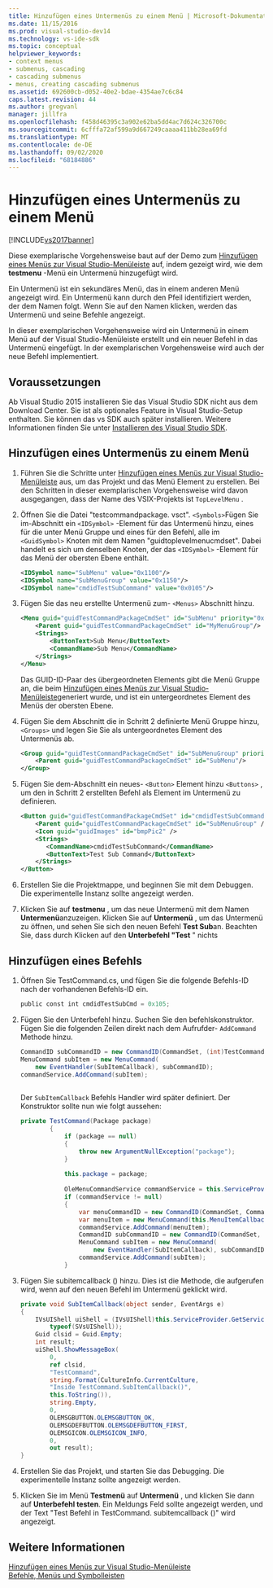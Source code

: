 ```yaml
---
title: Hinzufügen eines Untermenüs zu einem Menü | Microsoft-Dokumentation
ms.date: 11/15/2016
ms.prod: visual-studio-dev14
ms.technology: vs-ide-sdk
ms.topic: conceptual
helpviewer_keywords:
- context menus
- submenus, cascading
- cascading submenus
- menus, creating cascading submenus
ms.assetid: 692600cb-d052-40e2-bdae-4354ae7c6c84
caps.latest.revision: 44
ms.author: gregvanl
manager: jillfra
ms.openlocfilehash: f458d46395c3a902e62ba5dd4ac7d624c326700c
ms.sourcegitcommit: 6cfffa72af599a9d667249caaaa411bb28ea69fd
ms.translationtype: MT
ms.contentlocale: de-DE
ms.lasthandoff: 09/02/2020
ms.locfileid: "68184886"
---
```

# <a name="adding-a-submenu-to-a-menu"></a>Hinzufügen eines Untermenüs zu einem Menü
[!INCLUDE[vs2017banner](../includes/vs2017banner.md)]

Diese exemplarische Vorgehensweise baut auf der Demo zum [Hinzufügen eines Menüs zur Visual Studio-Menüleiste](../extensibility/adding-a-menu-to-the-visual-studio-menu-bar.md) auf, indem gezeigt wird, wie dem **testmenu** -Menü ein Untermenü hinzugefügt wird.  
  
 Ein Untermenü ist ein sekundäres Menü, das in einem anderen Menü angezeigt wird. Ein Untermenü kann durch den Pfeil identifiziert werden, der dem Namen folgt. Wenn Sie auf den Namen klicken, werden das Untermenü und seine Befehle angezeigt.  
  
 In dieser exemplarischen Vorgehensweise wird ein Untermenü in einem Menü auf der Visual Studio-Menüleiste erstellt und ein neuer Befehl in das Untermenü eingefügt. In der exemplarischen Vorgehensweise wird auch der neue Befehl implementiert.  
  
## <a name="prerequisites"></a>Voraussetzungen  
 Ab Visual Studio 2015 installieren Sie das Visual Studio SDK nicht aus dem Download Center. Sie ist als optionales Feature in Visual Studio-Setup enthalten. Sie können das vs SDK auch später installieren. Weitere Informationen finden Sie unter [Installieren des Visual Studio SDK](../extensibility/installing-the-visual-studio-sdk.md).  
  
## <a name="adding-a-submenu-to-a-menu"></a>Hinzufügen eines Untermenüs zu einem Menü  
  
1. Führen Sie die Schritte unter [Hinzufügen eines Menüs zur Visual Studio-Menüleiste](../extensibility/adding-a-menu-to-the-visual-studio-menu-bar.md) aus, um das Projekt und das Menü Element zu erstellen. Bei den Schritten in dieser exemplarischen Vorgehensweise wird davon ausgegangen, dass der Name des VSIX-Projekts ist `TopLevelMenu` .  
  
2. Öffnen Sie die Datei "testcommandpackage. vsct". `<Symbols>`Fügen Sie im-Abschnitt ein `<IDSymbol>` -Element für das Untermenü hinzu, eines für die unter Menü Gruppe und eines für den Befehl, alle im `<GuidSymbol>` Knoten mit dem Namen "guidtoplevelmenucmdset". Dabei handelt es sich um denselben Knoten, der das `<IDSymbol>` -Element für das Menü der obersten Ebene enthält.  
  
    ```xml  
    <IDSymbol name="SubMenu" value="0x1100"/>  
    <IDSymbol name="SubMenuGroup" value="0x1150"/>  
    <IDSymbol name="cmdidTestSubCommand" value="0x0105"/>  
    ```  
  
3. Fügen Sie das neu erstellte Untermenü zum- `<Menus>` Abschnitt hinzu.  
  
    ```xml  
    <Menu guid="guidTestCommandPackageCmdSet" id="SubMenu" priority="0x0100" type="Menu">  
        <Parent guid="guidTestCommandPackageCmdSet" id="MyMenuGroup"/>  
        <Strings>  
            <ButtonText>Sub Menu</ButtonText>  
            <CommandName>Sub Menu</CommandName>  
        </Strings>  
    </Menu>  
    ```  
  
     Das GUID-ID-Paar des übergeordneten Elements gibt die Menü Gruppe an, die beim [Hinzufügen eines Menüs zur Visual Studio-Menüleiste](../extensibility/adding-a-menu-to-the-visual-studio-menu-bar.md)generiert wurde, und ist ein untergeordnetes Element des Menüs der obersten Ebene.  
  
4. Fügen Sie dem Abschnitt die in Schritt 2 definierte Menü Gruppe hinzu, `<Groups>` und legen Sie Sie als untergeordnetes Element des Untermenüs ab.  
  
    ```xml  
    <Group guid="guidTestCommandPackageCmdSet" id="SubMenuGroup" priority="0x0000">  
        <Parent guid="guidTestCommandPackageCmdSet" id="SubMenu"/>  
    </Group>  
    ```  
  
5. Fügen Sie dem-Abschnitt ein neues- `<Button>` Element hinzu `<Buttons>` , um den in Schritt 2 erstellten Befehl als Element im Untermenü zu definieren.  
  
    ```xml  
    <Button guid="guidTestCommandPackageCmdSet" id="cmdidTestSubCommand" priority="0x0000" type="Button">  
        <Parent guid="guidTestCommandPackageCmdSet" id="SubMenuGroup" />  
        <Icon guid="guidImages" id="bmpPic2" />  
        <Strings>  
           <CommandName>cmdidTestSubCommand</CommandName>  
           <ButtonText>Test Sub Command</ButtonText>  
        </Strings>  
    </Button>  
    ```  
  
6. Erstellen Sie die Projektmappe, und beginnen Sie mit dem Debuggen. Die experimentelle Instanz sollte angezeigt werden.  
  
7. Klicken Sie auf **testmenu** , um das neue Untermenü mit dem Namen **Untermenü**anzuzeigen. Klicken Sie auf **Untermenü** , um das Untermenü zu öffnen, und sehen Sie sich den neuen Befehl **Test Sub**an. Beachten Sie, dass durch Klicken auf den **Unterbefehl "Test** " nichts  
  
## <a name="adding-a-command"></a>Hinzufügen eines Befehls  
  
1. Öffnen Sie TestCommand.cs, und fügen Sie die folgende Befehls-ID nach der vorhandenen Befehls-ID ein.  
  
    ```csharp  
    public const int cmdidTestSubCmd = 0x105;  
    ```  
  
2. Fügen Sie den Unterbefehl hinzu. Suchen Sie den befehlskonstruktor. Fügen Sie die folgenden Zeilen direkt nach dem Aufrufder- `AddCommand` Methode hinzu.  
  
    ```csharp  
    CommandID subCommandID = new CommandID(CommandSet, (int)TestCommandPackageGuids.cmdidTestSubCmd);  
    MenuCommand subItem = new MenuCommand(  
        new EventHandler(SubItemCallback), subCommandID);  
    commandService.AddCommand(subItem);  
  
    ```  
  
     Der `SubItemCallback` Befehls Handler wird später definiert. Der Konstruktor sollte nun wie folgt aussehen:  
  
    ```csharp  
    private TestCommand(Package package)  
            {  
                if (package == null)  
                {  
                    throw new ArgumentNullException("package");  
                }  
  
                this.package = package;  
  
                OleMenuCommandService commandService = this.ServiceProvider.GetService(typeof(IMenuCommandService)) as OleMenuCommandService;  
                if (commandService != null)  
                {  
                    var menuCommandID = new CommandID(CommandSet, CommandId);  
                    var menuItem = new MenuCommand(this.MenuItemCallback, menuCommandID);  
                    commandService.AddCommand(menuItem);  
                    CommandID subCommandID = new CommandID(CommandSet, cmdidTestSubCmd);  
                    MenuCommand subItem = new MenuCommand(  
                        new EventHandler(SubItemCallback), subCommandID);  
                    commandService.AddCommand(subItem);  
                }  
    ```  
  
3. Fügen Sie subitemcallback () hinzu. Dies ist die Methode, die aufgerufen wird, wenn auf den neuen Befehl im Untermenü geklickt wird.  
  
    ```csharp  
    private void SubItemCallback(object sender, EventArgs e)  
    {  
        IVsUIShell uiShell = (IVsUIShell)this.ServiceProvider.GetService(  
            typeof(SVsUIShell));  
        Guid clsid = Guid.Empty;  
        int result;  
        uiShell.ShowMessageBox(  
            0,  
            ref clsid,  
            "TestCommand",  
            string.Format(CultureInfo.CurrentCulture,  
            "Inside TestCommand.SubItemCallback()",  
            this.ToString()),  
            string.Empty,  
            0,  
            OLEMSGBUTTON.OLEMSGBUTTON_OK,  
            OLEMSGDEFBUTTON.OLEMSGDEFBUTTON_FIRST,  
            OLEMSGICON.OLEMSGICON_INFO,  
            0,  
            out result);  
    }  
    ```  
  
4. Erstellen Sie das Projekt, und starten Sie das Debugging. Die experimentelle Instanz sollte angezeigt werden.  
  
5. Klicken Sie im Menü **Testmenü** auf **Untermenü** , und klicken Sie dann auf **Unterbefehl testen**. Ein Meldungs Feld sollte angezeigt werden, und der Text "Test Befehl in TestCommand. subitemcallback ()" wird angezeigt.  
  
## <a name="see-also"></a>Weitere Informationen  
 [Hinzufügen eines Menüs zur Visual Studio-Menüleiste](../extensibility/adding-a-menu-to-the-visual-studio-menu-bar.md)   
 [Befehle, Menüs und Symbolleisten](../extensibility/internals/commands-menus-and-toolbars.md)
